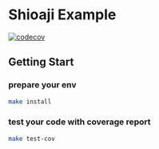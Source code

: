 # Shioaji Example


[![codecov](https://codecov.io/gh/Yvictor/ShioajiExample/branch/master/graph/badge.svg?token=8l2H9QWmPi)](https://codecov.io/gh/Yvictor/ShioajiExample)



## Getting Start

### prepare your env
``` bash
make install
```

### test your code with coverage report
``` bash
make test-cov
```
